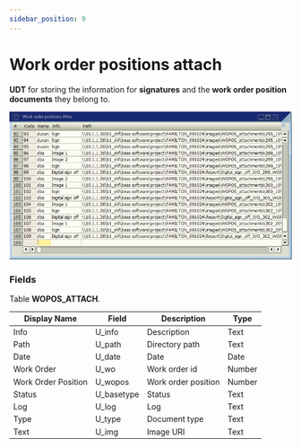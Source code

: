 ```yaml
---
sidebar_position: 9
---
```


# Work order positions attach

**UDT** for storing the information for **signatures** and the **work order position documents** they belong to.

![LWMS_BINLOCATION screen](./img-carrier/lwms_wopos_attach_screen.png)

### Fields

Table **WOPOS_ATTACH**.

| Display Name | Field | Description | Type |
| --- | --- | --- | --- |
| Info | U_info | Description | Text |
| Path | U_path | Directory path | Text |
| Date | U_date | Date | Date |
| Work Order | U_wo | Work order id | Number |
| Work Order Position | U_wopos | Work order position | Number |
| Status | U_basetype | Status | Text |
| Log | U_log | Log | Text |
| Type | U_type | Document type | Text |
| Text | U_img | Image URI | Text |

